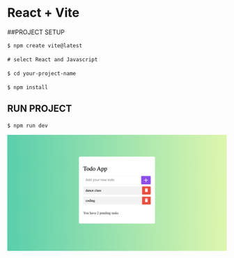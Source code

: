 # React + Vite

##PROJECT SETUP

    $ npm create vite@latest

    # select React and Javascript

    $ cd your-project-name

    $ npm install

## RUN PROJECT

    $ npm run dev


![alt text](./public/demo.png)